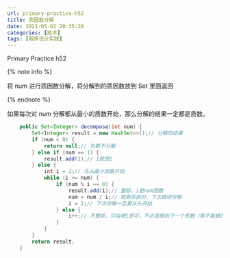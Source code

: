 ```yaml
---
url: primary-practice-h52
title: 质因数分解
date: 2021-05-01 20:35:28
categories: [技术]
tags: [程序设计实践]
---
```


Primary Practice h52

<!--more-->

{% note info %}

将 num 进行质因数分解，将分解到的质因数放到 Set 里面返回

{% endnote %}

如果每次对 num 分解都从最小的质数开始，那么分解的结果一定都是质数。

```java
	public Set<Integer> decompose(int num) {
		Set<Integer> result = new HashSet<>();// 分解的结果
		if (num < 0) {
			return null;// 负数不分解
		} else if (num == 1) {
			result.add(1);// 1就是1
		} else {
			int i = 2;// 先从最小质数开始
			while (i <= num) {
				if (num % i == 0) {
					result.add(i);// 整除，i是num因数
					num = num / i;// 取剩余部分，下次继续分解
					i = 2;// 下次分解一定要从头开始
				} else {
					i++;// 不整除，只自增1即可，不必直接到下一个质数（都不能被2整除，怎么可能被4整除）
				}
			}
		}
		return result;
	}
```
